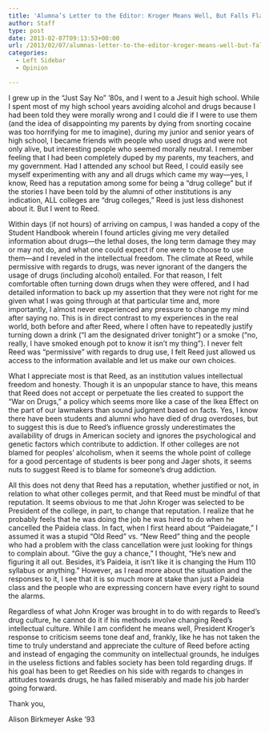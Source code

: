 ```yaml
---
title: 'Alumna’s Letter to the Editor: Kroger Means Well, But Falls Flat'
author: Staff
type: post
date: 2013-02-07T09:13:53+00:00
url: /2013/02/07/alumnas-letter-to-the-editor-kroger-means-well-but-falls-flat/
categories:
  - Left Sidebar
  - Opinion

---
```

I grew up in the &#8220;Just Say No&#8221; &#8217;80s, and I went to a Jesuit high school. While I spent most of my high school years avoiding alcohol and drugs because I had been told they were morally wrong and I could die if I were to use them (and the idea of disappointing my parents by dying from snorting cocaine was too horrifying for me to imagine), during my junior and senior years of high school, I became friends with people who used drugs and were not only alive, but interesting people who seemed morally neutral. I remember feeling that I had been completely duped by my parents, my teachers, and my government. Had I attended any school but Reed, I could easily see myself experimenting with any and all drugs which came my way—yes, I know, Reed has a reputation among some for being a &#8220;drug college&#8221; but if the stories I have been told by the alumni of other institutions is any indication, ALL colleges are &#8220;drug colleges,&#8221; Reed is just less dishonest about it. But I went to Reed.

Within days (if not hours) of arriving on campus, I was handed a copy of the Student Handbook wherein I found articles giving me very detailed information about drugs—the lethal doses, the long term damage they may or may not do, and what one could expect if one were to choose to use them—and I reveled in the intellectual freedom. The climate at Reed, while permissive with regards to drugs, was never ignorant of the dangers the usage of drugs (including alcohol) entailed. For that reason, I felt comfortable often turning down drugs when they were offered, and I had detailed information to back up my assertion that they were not right for me given what I was going through at that particular time and, more importantly, I almost never experienced any pressure to change my mind after saying no. This is in direct contrast to my experiences in the real world, both before and after Reed, where I often have to repeatedly justify turning down a drink (&#8220;I am the designated driver tonight&#8221;) or a smoke (&#8220;no, really, I have smoked enough pot to know it isn&#8217;t my thing&#8221;). I never felt Reed was &#8220;permissive&#8221; with regards to drug use, I felt Reed just allowed us access to the information available and let us make our own choices.

What I appreciate most is that Reed, as an institution values intellectual freedom and honesty. Though it is an unpopular stance to have, this means that Reed does not accept or perpetuate the lies created to support the &#8220;War on Drugs,&#8221; a policy which seems more like a case of the Ikea Effect on the part of our lawmakers than sound judgment based on facts. Yes, I know there have been students and alumni who have died of drug overdoses, but to suggest this is due to Reed&#8217;s influence grossly underestimates the availability of drugs in American society and ignores the psychological and genetic factors which contribute to addiction. If other colleges are not blamed for peoples&#8217; alcoholism, when it seems the whole point of college for a good percentage of students is beer pong and Jager shots, it seems nuts to suggest Reed is to blame for someone&#8217;s drug addiction.

All this does not deny that Reed has a reputation, whether justified or not, in relation to what other colleges permit, and that Reed must be mindful of that reputation. It seems obvious to me that John Kroger was selected to be President of the college, in part, to change that reputation. I realize that he probably feels that he was doing the job he was hired to do when he cancelled the Paideia class. In fact, when I first heard about &#8220;Paideiagate,&#8221; I assumed it was a stupid &#8220;Old Reed&#8221; vs. &#8220;New Reed&#8221; thing and the people who had a problem with the class cancellation were just looking for things to complain about. &#8220;Give the guy a chance,&#8221; I thought, &#8220;He&#8217;s new and figuring it all out. Besides, it&#8217;s Paideia, it isn&#8217;t like it is changing the Hum 110 syllabus or anything.&#8221; However, as I read more about the situation and the responses to it, I see that it is so much more at stake than just a Paideia class and the people who are expressing concern have every right to sound the alarms.

Regardless of what John Kroger was brought in to do with regards to Reed&#8217;s drug culture, he cannot do it if his methods involve changing Reed&#8217;s intellectual culture. While I am confident he means well, President Kroger&#8217;s response to criticism seems tone deaf and, frankly, like he has not taken the time to truly understand and appreciate the culture of Reed before acting and instead of engaging the community on intellectual grounds, he indulges in the useless fictions and fables society has been told regarding drugs. If his goal has been to get Reedies on his side with regards to changes in attitudes towards drugs, he has failed miserably and made his job harder going forward.

Thank you,
  
Alison Birkmeyer Aske &#8217;93
